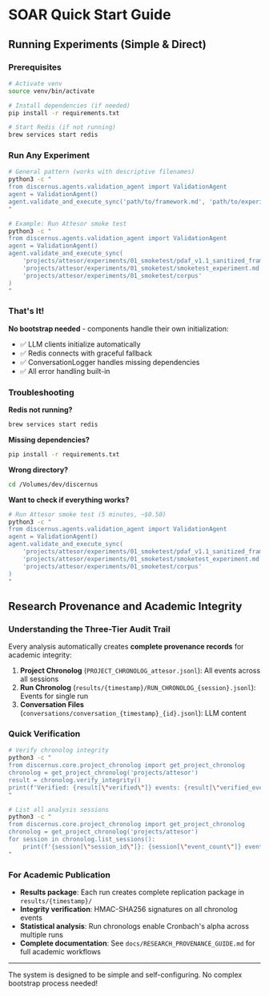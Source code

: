# SOAR Quick Start Guide

## Running Experiments (Simple & Direct)

### Prerequisites
```bash
# Activate venv
source venv/bin/activate

# Install dependencies (if needed)
pip install -r requirements.txt

# Start Redis (if not running)
brew services start redis
```

### Run Any Experiment
```bash
# General pattern (works with descriptive filenames)
python3 -c "
from discernus.agents.validation_agent import ValidationAgent
agent = ValidationAgent()
agent.validate_and_execute_sync('path/to/framework.md', 'path/to/experiment.md', 'path/to/corpus')
"

# Example: Run Attesor smoke test
python3 -c "
from discernus.agents.validation_agent import ValidationAgent
agent = ValidationAgent()
agent.validate_and_execute_sync(
    'projects/attesor/experiments/01_smoketest/pdaf_v1.1_sanitized_framework.md',
    'projects/attesor/experiments/01_smoketest/smoketest_experiment.md', 
    'projects/attesor/experiments/01_smoketest/corpus'
)
"
```

### That's It!

**No bootstrap needed** - components handle their own initialization:
- ✅ LLM clients initialize automatically
- ✅ Redis connects with graceful fallback
- ✅ ConversationLogger handles missing dependencies
- ✅ All error handling built-in

### Troubleshooting

**Redis not running?**
```bash
brew services start redis
```

**Missing dependencies?**
```bash
pip install -r requirements.txt
```

**Wrong directory?**
```bash
cd /Volumes/dev/discernus
```

**Want to check if everything works?**
```bash
# Run Attesor smoke test (5 minutes, ~$0.50)
python3 -c "
from discernus.agents.validation_agent import ValidationAgent
agent = ValidationAgent()
agent.validate_and_execute_sync(
    'projects/attesor/experiments/01_smoketest/pdaf_v1.1_sanitized_framework.md',
    'projects/attesor/experiments/01_smoketest/smoketest_experiment.md', 
    'projects/attesor/experiments/01_smoketest/corpus'
)
"
```

## Research Provenance and Academic Integrity

### Understanding the Three-Tier Audit Trail
Every analysis automatically creates **complete provenance records** for academic integrity:

1. **Project Chronolog** (`PROJECT_CHRONOLOG_attesor.jsonl`): All events across all sessions
2. **Run Chronolog** (`results/{timestamp}/RUN_CHRONOLOG_{session}.jsonl`): Events for single run
3. **Conversation Files** (`conversations/conversation_{timestamp}_{id}.jsonl`): LLM content

### Quick Verification
```bash
# Verify chronolog integrity
python3 -c "
from discernus.core.project_chronolog import get_project_chronolog
chronolog = get_project_chronolog('projects/attesor')
result = chronolog.verify_integrity()
print(f'Verified: {result[\"verified\"]} events: {result[\"verified_events\"]}')
"

# List all analysis sessions
python3 -c "
from discernus.core.project_chronolog import get_project_chronolog
chronolog = get_project_chronolog('projects/attesor')
for session in chronolog.list_sessions():
    print(f'{session[\"session_id\"]}: {session[\"event_count\"]} events')
"
```

### For Academic Publication
- **Results package**: Each run creates complete replication package in `results/{timestamp}/`
- **Integrity verification**: HMAC-SHA256 signatures on all chronolog events
- **Statistical analysis**: Run chronologs enable Cronbach's alpha across multiple runs
- **Complete documentation**: See `docs/RESEARCH_PROVENANCE_GUIDE.md` for full academic workflows

---

The system is designed to be simple and self-configuring. No complex bootstrap process needed! 
